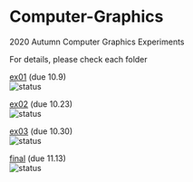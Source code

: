 # Computer-Graphics
2020 Autumn Computer Graphics Experiments

For details, please check each folder <br />

[ex01](https://github.com/Voychek1024/Computer-Graphics/tree/main/ex01) (due 10.9) <br />
![status](https://img.shields.io/badge/status-accepted-brightgreen)

[ex02](https://github.com/Voychek1024/Computer-Graphics/tree/main/ex02) (due 10.23) <br />
![status](https://img.shields.io/badge/status-accepted-brightgreen)

[ex03](https://github.com/Voychek1024/Computer-Graphics/tree/main/ex03) (due 10.30) <br />
![status](https://img.shields.io/badge/status-accepted-brightgreen)

[final](https://github.com/Voychek1024/Computer-Graphics/tree/main/final) (due 11.13) <br />
![status](https://img.shields.io/badge/status-completed-%23008080)
